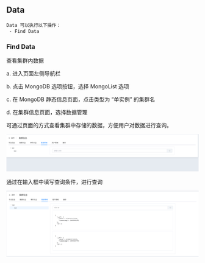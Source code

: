 ## Data

```
Data 可以执行以下操作：
 - Find Data
```

### Find Data

查看集群内数据

a. 进入页面左侧导航栏

b. 点击 MongoDB 选项按钮，选择 MongoList 选项

c. 在 MongoDB 静态信息页面，点击类型为 “单实例” 的集群名

d. 在集群信息页面，选择数据管理

可通过页面的方式查看集群中存储的数据，方便用户对数据进行查询。

![image-20220721185231141](../../../../../images/whalealPlatformImages/MongoDB_Standalone_Data.png)



通过在输入框中填写查询条件，进行查询

![image-20220721185709530](../../../../../images/whalealPlatformImages/MongoDB_Standalone_Data2.png)